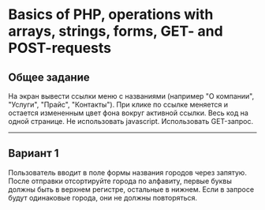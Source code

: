 # Basics of PHP, operations with arrays, strings, forms, GET- and POST-requests
## Общее задание
На экран вывести ссылки меню с названиями (например "О компании", "Услуги", "Прайс", "Контакты"). При клике по ссылке меняется и остается измененным цвет фона вокруг активной ссылки. Весь код на одной странице. Не использовать javascript. Использовать GET-запрос.
***
## Вариант 1
Пользователь вводит в поле формы названия городов через запятую. После отправки отсортируйте города по алфавиту, первые буквы должны быть в верхнем регистре, остальные в нижнем. Если в запросе будут одинаковые города, они не должны повторяться.
